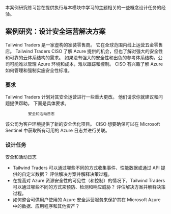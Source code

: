 本案例研究练习旨在提供执行与本模块中学习的主题相关的一些概念设计任务的经验。

## <a name="case-study-design-a-security-operations-solution"></a>案例研究：设计安全运营解决方案

Tailwind Traders 是一家虚构的家装零售商。 它在全球范围内线上运营五金零售店。 Tailwind Traders CISO 了解 Azure 提供的机会，但也了解对强大的安全性和可靠的云体系结构的需求。 如果没有强大的安全性和出色的参考体系结构，公司可能难以管理 Azure 环境和成本，难以跟踪和控制。 CISO 有兴趣了解 Azure 如何管理和强制实施安全性标准。

### <a name="requirements"></a>要求

Tailwind Traders 计划对其安全运营进行一些重大更改。 他们请求你就建议和问题提供帮助。 下面是具体要求。

              安全和活动日志 

该公司为客户环境提供了新的安全优化项目。 CISO 想要确保可以在 Microsoft Sentinel 中获取所有可用的 Azure 日志并进行关联。

### <a name="design-tasks"></a>设计任务

安全和活动日志

* Tailwind Traders 可以通过哪些不同的方式收集事件、性能数据或通过 API 提供的自定义数据？ 评估解决方案并解释决策过程。
* 在提高对 Azure 资源安全性的可见性（和控制）的情况下，Tailwind Traders 可以通过哪些不同的方式来预防、检测和响应威胁？ 评估解决方案并解释决策过程。
* 如何整合可供用户使用的 Azure 安全运营服务来保护其在 Microsoft Azure 中的数据、应用程序和其他资产？
